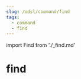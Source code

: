 ```yaml
---
slug: /odsl/command/find
tags:
  - command
  - find
---
```

import Find from './_find.md'

find
=========

<Find />